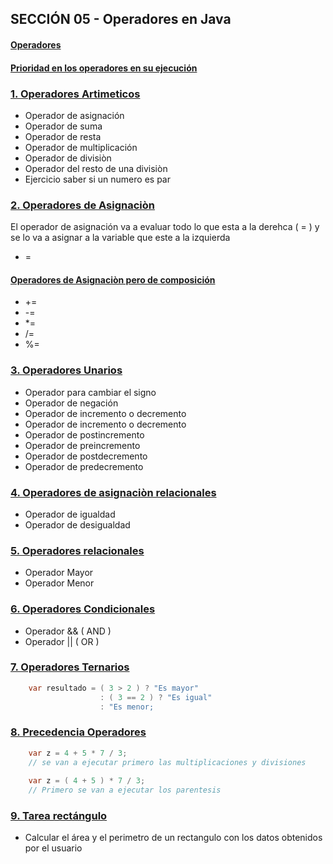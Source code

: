 ## SECCIÓN 05 - Operadores en Java

#### [Operadores](./Operadores.pdf)
#### [Prioridad en los operadores en su ejecución](./operadores-prioridad.png)


### [1. Operadores Artimeticos ](./V01_OperadoresAritmeticosEnJava.java)
* Operador de asignación
* Operador de suma
* Operador de resta
* Operador de multiplicación
* Operador de divisiòn
* Operador del resto de una divisiòn
* Ejercicio saber si un numero es par

### [2. Operadores de Asignaciòn](./V02_OperadoresDeAsignacionEnJava.java)
El operador de asignación va a evaluar
todo lo que esta a la derehca ( = ) y se lo va 
a asignar a la variable que este a la izquierda
* =
#### [Operadores de Asignaciòn pero de composición](./V02_OperadoresDeAsignacionEnJava.java)
* +=
* -=
* *=
* /=
* %=

### [3. Operadores Unarios](./V03_OperadoresUnarios.java)
* Operador para cambiar el signo
* Operador de negación
* Operador de incremento o decremento
* Operador de incremento o decremento
* Operador de postincremento
* Operador de preincremento
* Operador de postdecremento
* Operador de predecremento

### [4. Operadores de asignaciòn relacionales](./V04_OperadoresDeAsignacionRelacionales.java)
* Operador de igualdad
* Operador de desigualdad

### [5. Operadores relacionales](./V05_OperadoresRelacionales.java)
* Operador Mayor
* Operador Menor

### [6. Operadores Condicionales](./V06_OperadoresCondicionalesJava.java)
* Operador && ( AND )
* Operador \|\| ( OR )

### [7. Operadores Ternarios](./V07_OperadorTernarioJava.java)
```java
    var resultado = ( 3 > 2 ) ? "Es mayor"
                    : ( 3 == 2 ) ? "Es igual"
                    : "Es menor;
```

### [8. Precedencia Operadores](./V08_PrecedenciaOperadoresJava.java)
```java
    var z = 4 + 5 * 7 / 3;
    // se van a ejecutar primero las multiplicaciones y divisiones
    
    var z = ( 4 + 5 ) * 7 / 3;
    // Primero se van a ejecutar los parentesis
```

### [9. Tarea rectángulo](./V09_TareaRectangulo.java)
* Calcular el área y el perimetro de un rectangulo con los datos obtenidos
por el usuario